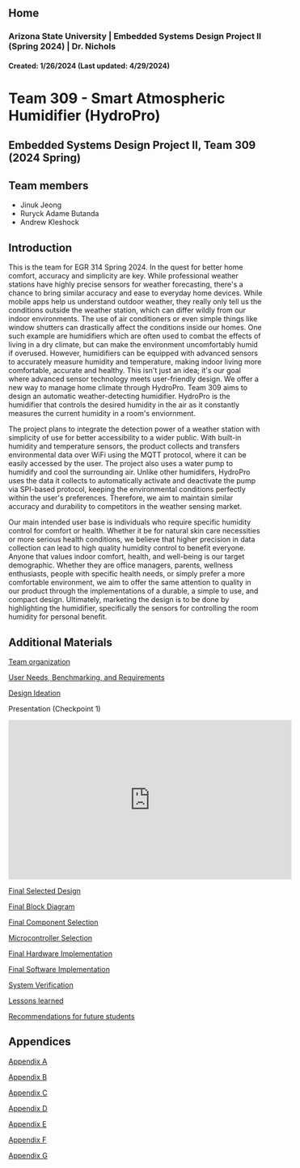 Home
---
### Arizona State University | Embedded Systems Design Project II (Spring 2024) | Dr. Nichols
#### Created: 1/26/2024 (Last updated: 4/29/2024)

# Team 309 - Smart Atmospheric Humidifier (HydroPro)

## Embedded Systems Design Project II, Team 309 (2024 Spring) 



## Team members 

* Jinuk Jeong
* Ruryck Adame Butanda
* Andrew Kleshock

## Introduction

This is the team for EGR 314 Spring 2024. In the quest for better home comfort, accuracy and simplicity are key. While professional weather stations have highly precise sensors for weather forecasting, there's a chance to bring similar accuracy and ease to everyday home devices. While mobile apps help us understand outdoor weather, they really only tell us the conditions outside the weather station, which can differ wildly from our indoor environments. The use of air conditioners or even simple things like window shutters can drastically affect the conditions inside our homes. One such example are humidifiers which are often used to combat the effects of living in a dry climate, but can make the environment uncomfortably humid if overused. However, humidifiers can be equipped with advanced sensors to accurately measure humidity and temperature, making indoor living more comfortable, accurate and healthy. This isn't just an idea; it's our goal where advanced sensor technology meets user-friendly design. We offer a new way to manage home climate through HydroPro. Team 309 aims to design an automatic weather-detecting humidifier. HydroPro is the humidifier that controls the desired humidity in the air as it constantly measures the current humidity in a room's enviornment. 

The project plans to integrate the detection power of a weather station with simplicity of use for better accessibility to a wider public. With built-in humidity and temperature sensors, the product collects and transfers environmental data over WiFi using the MQTT protocol, where it can be easily accessed by the user. The project also uses a water pump to humidify and cool the surrounding air. Unlike other humidifers, HydroPro uses the data it collects to automatically activate and deactivate the pump via SPI-based protocol, keeping the environmental conditions perfectly within the user's preferences. Therefore, we aim to maintain similar accuracy and durability to competitors in the weather sensing market. 

Our main intended user base is individuals who require specific humidity control for comfort or health. Whether it be for natural skin care necessities or more serious health conditions, we believe that higher precision in data collection can lead to high quality humidity control to benefit everyone. Anyone that values indoor comfort, health, and well-being is our target demographic. Whether they are office managers, parents, wellness enthusiasts, people with specific health needs, or simply prefer a more comfortable environment, we aim to offer the same attention to quality in our product through the implementations of a durable, a simple to use, and compact design. Ultimately, marketing the design is to be done by highlighting the humidifier, specifically the sensors for controlling the room humidity for personal benefit.



## Additional Materials

[Team organization](/Team_Organization.md)




[User Needs, Benchmarking, and Requirements](/User_needs_Benchmarking_Requirements.md)





[ Design Ideation](/Design_Ideation.md)


Presentation (Checkpoint 1)


<iframe width="560" height="315" src="https://www.youtube.com/embed/tRtqgoy4ZYQ?si=hRInnPfIJlFhpfWV" title="YouTube video player" frameborder="0" allow="accelerometer; autoplay; clipboard-write; encrypted-media; gyroscope; picture-in-picture; web-share" allowfullscreen></iframe>




[Final Selected Design](/Selected_Design.md)


[Final Block Diagram](/Block_Diagram.md)


[Final Component Selection](/Final_Component_Selection.md)


[Microcontroller Selection](/Microcontroller_Selection.md)


[Final Hardware Implementation](/Hardware_Proposal.md)


[Final Software Implementation](/Software_Proposal.md)


[System Verification](/System_Verification.md)


[Lessons learned](/Lessons_Learned.md)

[Recommendations for future students](/Recommendations_future_students.md)

## Appendices

[Appendix A](/Appendix_A.md)

[Appendix B](/Appendix_B.md)

[Appendix C](/Appendix_C.md)

[Appendix D](/Appendix_D.md)

[Appendix E](/Appendix_E.md)

[Appendix F](/Appendix_F.md)

[Appendix G](/Appendix_G.md)

